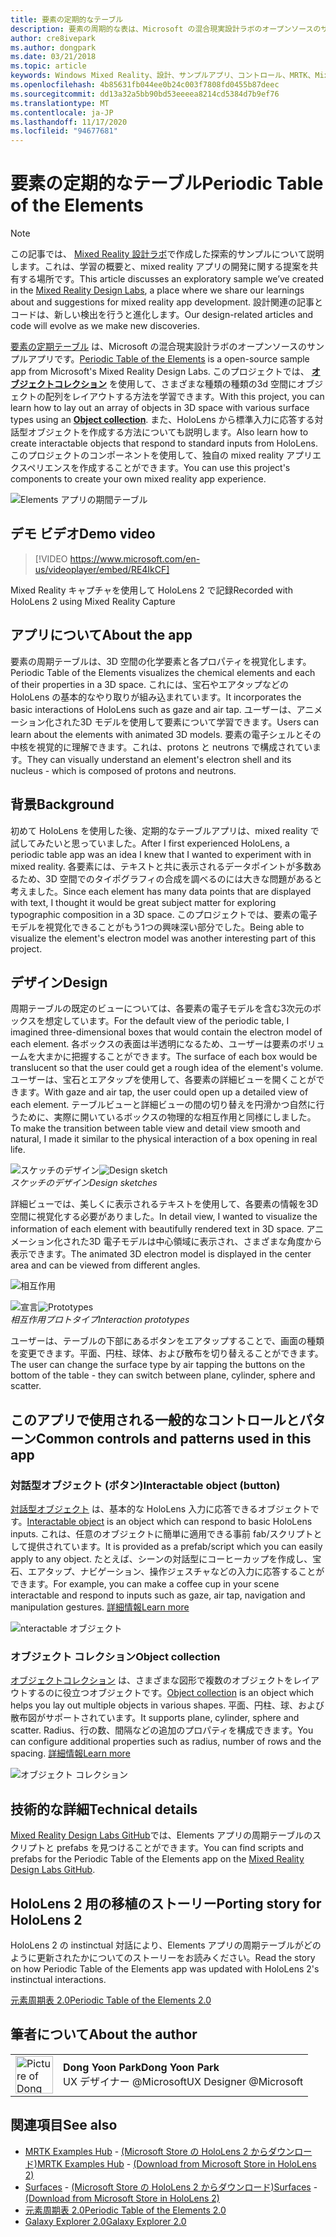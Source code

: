 ```yaml
---
title: 要素の定期的なテーブル
description: 要素の周期的な表は、Microsoft の混合現実設計ラボのオープンソースのサンプルアプリです。ここでは、オブジェクトコレクションを使用してさまざまな種類の3D 空間にオブジェクトの配列を配置する方法を学習できます。
author: cre8ivepark
ms.author: dongpark
ms.date: 03/21/2018
ms.topic: article
keywords: Windows Mixed Reality、設計、サンプルアプリ、コントロール、MRTK、Mixed Reality Toolkit、Unity、サンプルアプリ、アプリの例、オープンソース、Microsoft Store、HoloLens、mixed reality ヘッドセット、windows mixed reality ヘッドセット、virtual Reality ヘッドセット
ms.openlocfilehash: 4b85631fb044ee0b24c003f7808fd0455b87deec
ms.sourcegitcommit: dd13a32a5bb90bd53eeeea8214cd5384d7b9ef76
ms.translationtype: MT
ms.contentlocale: ja-JP
ms.lasthandoff: 11/17/2020
ms.locfileid: "94677681"
---
```

# <a name="periodic-table-of-the-elements"></a><span data-ttu-id="72147-104">要素の定期的なテーブル</span><span class="sxs-lookup"><span data-stu-id="72147-104">Periodic Table of the Elements</span></span>

>[!NOTE]
><span data-ttu-id="72147-105">この記事では、 [Mixed Reality 設計ラボ](https://github.com/Microsoft/MRDesignLabs_Unity)で作成した探索的サンプルについて説明します。これは、学習の概要と、mixed reality アプリの開発に関する提案を共有する場所です。</span><span class="sxs-lookup"><span data-stu-id="72147-105">This article discusses an exploratory sample we’ve created in the [Mixed Reality Design Labs](https://github.com/Microsoft/MRDesignLabs_Unity), a place where we share our learnings about and suggestions for mixed reality app development.</span></span> <span data-ttu-id="72147-106">設計関連の記事とコードは、新しい検出を行うと進化します。</span><span class="sxs-lookup"><span data-stu-id="72147-106">Our design-related articles and code will evolve as we make new discoveries.</span></span>

<span data-ttu-id="72147-107">[要素の定期テーブル](https://github.com/Microsoft/MRDesignLabs_Unity_PeriodicTable) は、Microsoft の混合現実設計ラボのオープンソースのサンプルアプリです。</span><span class="sxs-lookup"><span data-stu-id="72147-107">[Periodic Table of the Elements](https://github.com/Microsoft/MRDesignLabs_Unity_PeriodicTable) is a open-source sample app from Microsoft's Mixed Reality Design Labs.</span></span> <span data-ttu-id="72147-108">このプロジェクトでは、 **[オブジェクトコレクション](../../design/object-collection.md)** を使用して、さまざまな種類の種類の3d 空間にオブジェクトの配列をレイアウトする方法を学習できます。</span><span class="sxs-lookup"><span data-stu-id="72147-108">With this project, you can learn how to lay out an array of objects in 3D space with various surface types using an **[Object collection](../../design/object-collection.md)**.</span></span> <span data-ttu-id="72147-109">また、HoloLens から標準入力に応答する対話型オブジェクトを作成する方法についても説明します。</span><span class="sxs-lookup"><span data-stu-id="72147-109">Also learn how to create interactable objects that respond to standard inputs from HoloLens.</span></span> <span data-ttu-id="72147-110">このプロジェクトのコンポーネントを使用して、独自の mixed reality アプリエクスペリエンスを作成することができます。</span><span class="sxs-lookup"><span data-stu-id="72147-110">You can use this project's components to create your own mixed reality app experience.</span></span>

![Elements アプリの期間テーブル](images/640px-periodictable-hero.jpg)

## <a name="demo-video"></a><span data-ttu-id="72147-112">デモ ビデオ</span><span class="sxs-lookup"><span data-stu-id="72147-112">Demo video</span></span> 
> [!VIDEO https://www.microsoft.com/en-us/videoplayer/embed/RE4IkCF]

<span data-ttu-id="72147-113">Mixed Reality キャプチャを使用して HoloLens 2 で記録</span><span class="sxs-lookup"><span data-stu-id="72147-113">Recorded with HoloLens 2 using Mixed Reality Capture</span></span>

## <a name="about-the-app"></a><span data-ttu-id="72147-114">アプリについて</span><span class="sxs-lookup"><span data-stu-id="72147-114">About the app</span></span>

<span data-ttu-id="72147-115">要素の周期テーブルは、3D 空間の化学要素と各プロパティを視覚化します。</span><span class="sxs-lookup"><span data-stu-id="72147-115">Periodic Table of the Elements visualizes the chemical elements and each of their properties in a 3D space.</span></span> <span data-ttu-id="72147-116">これには、宝石やエアタップなどの HoloLens の基本的なやり取りが組み込まれています。</span><span class="sxs-lookup"><span data-stu-id="72147-116">It incorporates the basic interactions of HoloLens such as gaze and air tap.</span></span> <span data-ttu-id="72147-117">ユーザーは、アニメーション化された3D モデルを使用して要素について学習できます。</span><span class="sxs-lookup"><span data-stu-id="72147-117">Users can learn about the elements with animated 3D models.</span></span> <span data-ttu-id="72147-118">要素の電子シェルとその中核を視覚的に理解できます。これは、protons と neutrons で構成されています。</span><span class="sxs-lookup"><span data-stu-id="72147-118">They can visually understand an element's electron shell and its nucleus - which is composed of protons and neutrons.</span></span>

## <a name="background"></a><span data-ttu-id="72147-119">背景</span><span class="sxs-lookup"><span data-stu-id="72147-119">Background</span></span>

<span data-ttu-id="72147-120">初めて HoloLens を使用した後、定期的なテーブルアプリは、mixed reality で試してみたいと思っていました。</span><span class="sxs-lookup"><span data-stu-id="72147-120">After I first experienced HoloLens, a periodic table app was an idea I knew that I wanted to experiment with in mixed reality.</span></span> <span data-ttu-id="72147-121">各要素には、テキストと共に表示されるデータポイントが多数あるため、3D 空間でのタイポグラフィの合成を調べるのには大きな問題があると考えました。</span><span class="sxs-lookup"><span data-stu-id="72147-121">Since each element has many data points that are displayed with text, I thought it would be great subject matter for exploring typographic composition in a 3D space.</span></span> <span data-ttu-id="72147-122">このプロジェクトでは、要素の電子モデルを視覚化できることがもう1つの興味深い部分でした。</span><span class="sxs-lookup"><span data-stu-id="72147-122">Being able to visualize the element's electron model was another interesting part of this project.</span></span>

## <a name="design"></a><span data-ttu-id="72147-123">デザイン</span><span class="sxs-lookup"><span data-stu-id="72147-123">Design</span></span>

<span data-ttu-id="72147-124">周期テーブルの既定のビューについては、各要素の電子モデルを含む3次元のボックスを想定しています。</span><span class="sxs-lookup"><span data-stu-id="72147-124">For the default view of the periodic table, I imagined three-dimensional boxes that would contain the electron model of each element.</span></span> <span data-ttu-id="72147-125">各ボックスの表面は半透明になるため、ユーザーは要素のボリュームを大まかに把握することができます。</span><span class="sxs-lookup"><span data-stu-id="72147-125">The surface of each box would be translucent so that the user could get a rough idea of the element's volume.</span></span> <span data-ttu-id="72147-126">ユーザーは、宝石とエアタップを使用して、各要素の詳細ビューを開くことができます。</span><span class="sxs-lookup"><span data-stu-id="72147-126">With gaze and air tap, the user could open up a detailed view of each element.</span></span> <span data-ttu-id="72147-127">テーブルビューと詳細ビューの間の切り替えを円滑かつ自然に行うために、実際に開いているボックスの物理的な相互作用と同様にしました。</span><span class="sxs-lookup"><span data-stu-id="72147-127">To make the transition between table view and detail view smooth and natural, I made it similar to the physical interaction of a box opening in real life.</span></span>

<span data-ttu-id="72147-128">![スケッチのデザイン](images/640px-sketch20170406.jpg)</span><span class="sxs-lookup"><span data-stu-id="72147-128">![Design sketch](images/640px-sketch20170406.jpg)</span></span><br>
<span data-ttu-id="72147-129">*スケッチのデザイン*</span><span class="sxs-lookup"><span data-stu-id="72147-129">*Design sketches*</span></span>

<span data-ttu-id="72147-130">詳細ビューでは、美しくに表示されるテキストを使用して、各要素の情報を3D 空間に視覚化する必要がありました。</span><span class="sxs-lookup"><span data-stu-id="72147-130">In detail view, I wanted to visualize the information of each element with beautifully rendered text in 3D space.</span></span> <span data-ttu-id="72147-131">アニメーション化された3D 電子モデルは中心領域に表示され、さまざまな角度から表示できます。</span><span class="sxs-lookup"><span data-stu-id="72147-131">The animated 3D electron model is displayed in the center area and can be viewed from different angles.</span></span>

![相互作用](images/640px-periodictable-interaction.jpg)

<span data-ttu-id="72147-133">![宣言](images/640px-periodictable-prototypes.jpg)</span><span class="sxs-lookup"><span data-stu-id="72147-133">![Prototypes](images/640px-periodictable-prototypes.jpg)</span></span><br>
<span data-ttu-id="72147-134">*相互作用プロトタイプ*</span><span class="sxs-lookup"><span data-stu-id="72147-134">*Interaction prototypes*</span></span>

<span data-ttu-id="72147-135">ユーザーは、テーブルの下部にあるボタンをエアタップすることで、画面の種類を変更できます。平面、円柱、球体、および散布を切り替えることができます。</span><span class="sxs-lookup"><span data-stu-id="72147-135">The user can change the surface type by air tapping the buttons on the bottom of the table - they can switch between plane, cylinder, sphere and scatter.</span></span>

## <a name="common-controls-and-patterns-used-in-this-app"></a><span data-ttu-id="72147-136">このアプリで使用される一般的なコントロールとパターン</span><span class="sxs-lookup"><span data-stu-id="72147-136">Common controls and patterns used in this app</span></span>

### <a name="interactable-object-button"></a><span data-ttu-id="72147-137">対話型オブジェクト (ボタン)</span><span class="sxs-lookup"><span data-stu-id="72147-137">Interactable object (button)</span></span>

<span data-ttu-id="72147-138">[対話型オブジェクト](../../design/interactable-object.md) は、基本的な HoloLens 入力に応答できるオブジェクトです。</span><span class="sxs-lookup"><span data-stu-id="72147-138">[Interactable object](../../design/interactable-object.md) is an object which can respond to basic HoloLens inputs.</span></span> <span data-ttu-id="72147-139">これは、任意のオブジェクトに簡単に適用できる事前 fab/スクリプトとして提供されています。</span><span class="sxs-lookup"><span data-stu-id="72147-139">It is provided as a prefab/script which you can easily apply to any object.</span></span> <span data-ttu-id="72147-140">たとえば、シーンの対話型にコーヒーカップを作成し、宝石、エアタップ、ナビゲーション、操作ジェスチャなどの入力に応答することができます。</span><span class="sxs-lookup"><span data-stu-id="72147-140">For example, you can make a coffee cup in your scene interactable and respond to inputs such as gaze, air tap, navigation and manipulation gestures.</span></span> [<span data-ttu-id="72147-141">詳細情報</span><span class="sxs-lookup"><span data-stu-id="72147-141">Learn more</span></span>](../../design/interactable-object.md)

![nteractable オブジェクト](images/640px-periodictable-interactableobject.jpg)

### <a name="object-collection"></a><span data-ttu-id="72147-143">オブジェクト コレクション</span><span class="sxs-lookup"><span data-stu-id="72147-143">Object collection</span></span>

<span data-ttu-id="72147-144">[オブジェクトコレクション](../../design/object-collection.md) は、さまざまな図形で複数のオブジェクトをレイアウトするのに役立つオブジェクトです。</span><span class="sxs-lookup"><span data-stu-id="72147-144">[Object collection](../../design/object-collection.md) is an object which helps you lay out multiple objects in various shapes.</span></span> <span data-ttu-id="72147-145">平面、円柱、球、および散布図がサポートされています。</span><span class="sxs-lookup"><span data-stu-id="72147-145">It supports plane, cylinder, sphere and scatter.</span></span> <span data-ttu-id="72147-146">Radius、行の数、間隔などの追加のプロパティを構成できます。</span><span class="sxs-lookup"><span data-stu-id="72147-146">You can configure additional properties such as radius, number of rows and the spacing.</span></span> [<span data-ttu-id="72147-147">詳細情報</span><span class="sxs-lookup"><span data-stu-id="72147-147">Learn more</span></span>](../../design/object-collection.md)

![オブジェクト コレクション](images/640px-periodictable-collections.jpg)

## <a name="technical-details"></a><span data-ttu-id="72147-149">技術的な詳細</span><span class="sxs-lookup"><span data-stu-id="72147-149">Technical details</span></span>

<span data-ttu-id="72147-150">[Mixed Reality Design Labs GitHub](https://github.com/Microsoft/MRDesignLabs_Unity_PeriodicTable)では、Elements アプリの周期テーブルのスクリプトと prefabs を見つけることができます。</span><span class="sxs-lookup"><span data-stu-id="72147-150">You can find scripts and prefabs for the Periodic Table of the Elements app on the [Mixed Reality Design Labs GitHub](https://github.com/Microsoft/MRDesignLabs_Unity_PeriodicTable).</span></span>

## <a name="porting-story-for-hololens-2"></a><span data-ttu-id="72147-151">HoloLens 2 用の移植のストーリー</span><span class="sxs-lookup"><span data-stu-id="72147-151">Porting story for HoloLens 2</span></span>

<span data-ttu-id="72147-152">HoloLens 2 の instinctual 対話により、Elements アプリの周期テーブルがどのように更新されたかについてのストーリーをお読みください。</span><span class="sxs-lookup"><span data-stu-id="72147-152">Read the story on how Periodic Table of the Elements app was updated with HoloLens 2's instinctual interactions.</span></span>

[<span data-ttu-id="72147-153">元素周期表 2.0</span><span class="sxs-lookup"><span data-stu-id="72147-153">Periodic Table of the Elements 2.0</span></span>](https://medium.com/@dongyoonpark/bringing-the-periodic-table-of-the-elements-app-to-hololens-2-with-mrtk-v2-a6e3d8362158)




## <a name="about-the-author"></a><span data-ttu-id="72147-154">筆者について</span><span class="sxs-lookup"><span data-stu-id="72147-154">About the author</span></span>

<table style="border-collapse:collapse" padding-left="0px">
<tr>
<td style="border-style: none" width="60px"><img alt="Picture of Dong Yoon Park" width="60" height="60" src="images/dongyoonpark.jpg"></td>
<td style="border-style: none"><span data-ttu-id="72147-155"><b>Dong Yoon Park</b></span><span class="sxs-lookup"><span data-stu-id="72147-155"><b>Dong Yoon Park</b></span></span><br><span data-ttu-id="72147-156">UX デザイナー @Microsoft</span><span class="sxs-lookup"><span data-stu-id="72147-156">UX Designer @Microsoft</span></span></td>
</tr>
</table>

## <a name="see-also"></a><span data-ttu-id="72147-157">関連項目</span><span class="sxs-lookup"><span data-stu-id="72147-157">See also</span></span>

* <span data-ttu-id="72147-158">[MRTK Examples Hub](https://microsoft.github.io/MixedRealityToolkit-Unity/Documentation/README_ExampleHub.html) - [(Microsoft Store の HoloLens 2 からダウンロード)](https://www.microsoft.com/en-us/p/mrtk-examples-hub/9mv8c39l2sj4)</span><span class="sxs-lookup"><span data-stu-id="72147-158">[MRTK Examples Hub](https://microsoft.github.io/MixedRealityToolkit-Unity/Documentation/README_ExampleHub.html) - [(Download from Microsoft Store in HoloLens 2)](https://www.microsoft.com/en-us/p/mrtk-examples-hub/9mv8c39l2sj4)</span></span>
* <span data-ttu-id="72147-159">[Surfaces](sampleapp-surfaces.md) - [(Microsoft Store の HoloLens 2 からダウンロード)](https://www.microsoft.com/en-us/p/surfaces/9nvkpv3sk3x0)</span><span class="sxs-lookup"><span data-stu-id="72147-159">[Surfaces](sampleapp-surfaces.md) - [(Download from Microsoft Store in HoloLens 2)](https://www.microsoft.com/en-us/p/surfaces/9nvkpv3sk3x0)</span></span>
* [<span data-ttu-id="72147-160">元素周期表 2.0</span><span class="sxs-lookup"><span data-stu-id="72147-160">Periodic Table of the Elements 2.0</span></span>](https://medium.com/@dongyoonpark/bringing-the-periodic-table-of-the-elements-app-to-hololens-2-with-mrtk-v2-a6e3d8362158)
* [<span data-ttu-id="72147-161">Galaxy Explorer 2.0</span><span class="sxs-lookup"><span data-stu-id="72147-161">Galaxy Explorer 2.0</span></span>](galaxy-explorer-update.md)